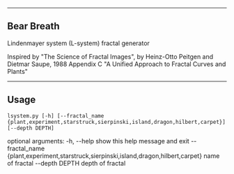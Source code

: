 ----------------------
Bear Breath
----------------------

Lindenmayer system (L-system) fractal generator

Inspired by "The Science of Fractal Images", by Heinz-Otto Peitgen and Dietmar Saupe, 1988
Appendix C "A Unified Approach to Fractal Curves and Plants"

-----------------------
Usage
-----------------------

    lsystem.py [-h] [--fractal_name {plant,experiment,starstruck,sierpinski,island,dragon,hilbert,carpet}] [--depth DEPTH]

optional arguments:
  -h, --help            show this help message and exit
  --fractal_name {plant,experiment,starstruck,sierpinski,island,dragon,hilbert,carpet}
                        name of fractal
  --depth DEPTH         depth of fractal
